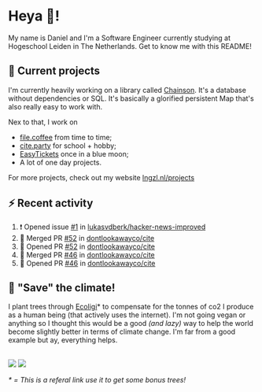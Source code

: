 # Heya 👋!

My name is Daniel and I'm a Software Engineer currently studying at Hogeschool Leiden in The Netherlands. Get to know me with this README!

## 💪 Current projects
I'm currently heavily working on a library called [Chainson](https://github.com/abcdan/chainson). It's a database without dependencies or SQL. It's basically a glorified persistent Map that's also really easy to work with.

Nex to that, I work on
- [file.coffee](https://file.coffee) from time to time;
- [cite.party](https://cite.party) for school + hobby;
- [EasyTickets](https://easytickets.xyz) once in a blue moon;
- A lot of one day projects.

For more projects, check out my website [lngzl.nl/projects](https://lngzl.nl/projects)

## ⚡ Recent activity
<!--START_SECTION:activity-->
1. ❗️ Opened issue [#1](https://github.com/lukasvdberk/hacker-news-improved/issues/1) in [lukasvdberk/hacker-news-improved](https://github.com/lukasvdberk/hacker-news-improved)
2. 🎉 Merged PR [#52](https://github.com/dontlookawayco/cite/pull/52) in [dontlookawayco/cite](https://github.com/dontlookawayco/cite)
3. 💪 Opened PR [#52](https://github.com/dontlookawayco/cite/pull/52) in [dontlookawayco/cite](https://github.com/dontlookawayco/cite)
4. 🎉 Merged PR [#46](https://github.com/dontlookawayco/cite/pull/46) in [dontlookawayco/cite](https://github.com/dontlookawayco/cite)
5. 💪 Opened PR [#46](https://github.com/dontlookawayco/cite/pull/46) in [dontlookawayco/cite](https://github.com/dontlookawayco/cite)
<!--END_SECTION:activity-->

## 🌳 "Save" the climate!
I plant trees through <a href="https://ecologi.com/lngzl?r=6005cc57f70194001deaedfa">Ecoligi</a>* to compensate for the tonnes of co2 I produce as a human being (that actively uses the internet). I'm not going vegan or anything so I thought this would be a good _(and lazy)_ way to help the world become slightly better in terms of climate change. I'm far from a good example but ay, everything helps.

<br><a href="https://ecologi.com/lngzl?r=6005cc57f70194001deaedfa"><img src="https://img.shields.io/ecologi/trees/lngzl"></a> <a href="https://ecologi.com/lngzl?r=6005cc57f70194001deaedfa"><img src="https://img.shields.io/ecologi/carbon/lngzl"></a>



_\* = This is a referal link use it to get some bonus trees!_
